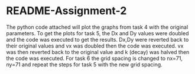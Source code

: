 # README-Assignment-2
The python code attached will plot the graphs from task 4 with the original parameters. To get the plots for task 5, the Dx and Dy values were doubled and the code was executed to get the results. Dx,Dy were reverted back to their original values and vx was doubled then the code was executed. vx was then reverted back to the original value and k (decay) was halved then the code was executed. For task 6 the grid spacing is changed to nx=71, ny=71 and repeat the steps for task 5 with the new grid spacing.
